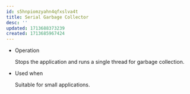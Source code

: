 ```yaml
---
id: s5hnpiomzyahn4qfxslva4t
title: Serial Garbage Collector
desc: ''
updated: 1713688373239
created: 1713685967424
---
```


- Operation

    Stops the application and runs a single thread for garbage collection.

- Used when

    Suitable for small applications.